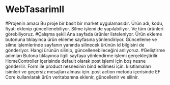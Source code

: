 # WebTasarimII
#Projenin amacı
Bu proje bir basit bir market uygulamasıdır. Ürün adı, kodu, fiyatı eklenip güncellenebiliyor. Silme işlemi de yapılabiliyor. Ve tüm ürünleri görebiliyoruz.
#Çalışma şekli
Ana sayfada ürünler listeleniyor. Ürün ekleme butonuna tıklayınca ürün ekleme sayfasına yönlendiriyor. Güncelleme ve silme işlemlerinde sayfanın yanında silinecek ürünün id bilgisini de gönderiyor. Hangi ürünün silinip, güncellenebileceğini anlıyoruz.
#Geliştirme adımları
Butona tıklayınca ilgili sayfaya yönlendirme işlemi gerçekleştirilir. HomeController içerisinde default olarak post işlemi için boş nesne gönderilir. Form ile product nesnesinin bind edilmesi için. kısıtlamaları isimleri ve geçersiz mesajları alması için.
post action metodu içerisinde EF Core kullanılarak ürün veritabanına eklenir, güncellenir ve silinir.
